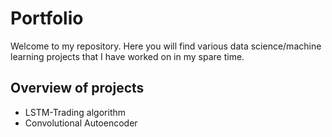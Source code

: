 # Portfolio

Welcome to my repository. Here you will find various data science/machine learning projects that I have worked on in my spare time.

## Overview of projects
* LSTM-Trading algorithm
* Convolutional Autoencoder